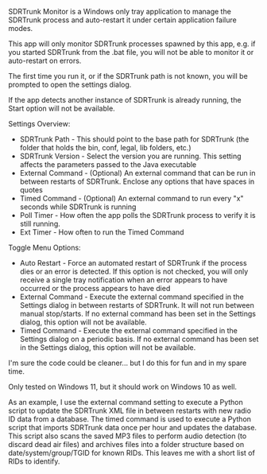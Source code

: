 ﻿SDRTrunk Monitor is a Windows only tray application to manage the SDRTrunk process and auto-restart it under certain application failure modes.

This app will only monitor SDRTrunk processes spawned by this app, e.g. if you started SDRTrunk from the .bat file, you will not be able to monitor it or auto-restart on errors.

The first time you run it, or if the SDRTrunk path is not known, you will be prompted to open the settings dialog.

If the app detects another instance of SDRTrunk is already running, the Start option will not be available.

Settings Overview:
* SDRTrunk Path - This should point to the base path for SDRTrunk (the folder that holds the bin, conf, legal, lib folders, etc.)
* SDRTrunk Version - Select the version you are running. This setting affects the parameters passed to the Java executable
* External Command - (Optional) An external command that can be run in between restarts of SDRTrunk. Enclose any options that have spaces in quotes
* Timed Command - (Optional) An external command to run every "x" seconds while SDRTrunk is running
* Poll Timer - How often the app polls the SDRTrunk process to verify it is still running.
* Ext Timer - How often to run the Timed Command

Toggle Menu Options:
* Auto Restart - Force an automated restart of SDRTrunk if the process dies or an error is detected. If this option is not checked, you will only receive a single tray notification when an error appears to have occurred or the process appears to have died
* External Command - Execute the external command specified in the Settings dialog in between restarts of SDRTrunk. It will not run between manual stop/starts. If no external command has been set in the Settings dialog, this option will not be available.
* Timed Command - Execute the external command specified in the Settings dialog on a periodic basis. If no external command has been set in the Settings dialog, this option will not be available.

I'm sure the code could be cleaner... but I do this for fun and in my spare time.

Only tested on Windows 11, but it should work on Windows 10 as well.

As an example, I use the external command setting to execute a Python script to update the SDRTrunk XML file in between restarts with new radio ID data from a database. The timed command is used to execute a Python script that imports SDRTrunk data once per hour and updates the database.  This script also scans the saved MP3 files to perform audio detection (to discard dead air files) and archives files into a folder structure based on date/system/group/TGID for known RIDs. This leaves me with a short list of RIDs to identify.